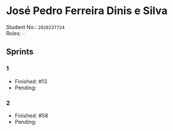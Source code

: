 # José Pedro Ferreira Dinis e Silva

Student No.: `2020237724`  
Roles: `-`

## Sprints

### 1

* Finished: #13
* Pending:

### 2

* Finished: #58
* Pending:
